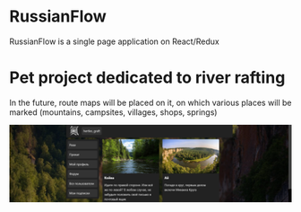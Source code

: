 # RussianFlow
RussianFlow is a single page application on React/Redux

# Pet project dedicated to river rafting
In the future, route maps will be placed on it, on which various places will be marked (mountains, campsites, villages, shops, springs)

![Альтернативный текст](/src/assets/images/preview.png)
